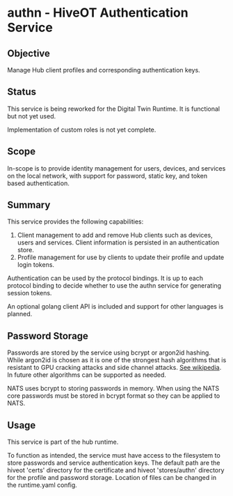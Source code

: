 # authn - HiveOT Authentication Service

## Objective

Manage Hub client profiles and corresponding authentication keys. 

## Status

This service is being reworked for the Digital Twin Runtime. It is functional but not yet used.

Implementation of custom roles is not yet complete. 

## Scope

In-scope is to provide identity management for users, devices, and services on the local network, with support for password, static key, and token based authentication.

## Summary

This service provides the following capabilities:

1. Client management to add and remove Hub clients such as devices, users and services. Client information is persisted in an authentication store. 
2. Profile management for use by clients to update their profile and update login tokens.

Authentication can be used by the protocol bindings. It is up to each protocol binding to decide whether to use the authn service for generating session tokens. 

An optional golang client API is included and support for other languages is planned.

## Password Storage

Passwords are stored by the service using bcrypt or argon2id hashing. While argon2id is chosen as it is one of the strongest hash algorithms that is resistant to GPU cracking attacks and side channel attacks. [See wikipedia](https://en.wikipedia.org/wiki/Argon2). In future other algorithms can be supported as needed.

NATS uses bcrypt to storing passwords in memory. When using the NATS core passwords must be stored in bcrypt format so they can be applied to NATS.   

## Usage

This service is part of the hub runtime. 

To function as intended, the service must have access to the filesystem to store passwords and service authentication keys. The default path are the hiveot 'certs' directory for the certificate and hiveot 'stores/authn' directory for the profile and password storage. Location of files can be changed in the runtime.yaml config.

